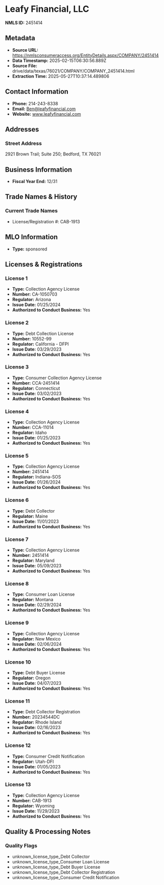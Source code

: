 # Leafy Financial, LLC

**NMLS ID:** 2451414

## Metadata
- **Source URL:** https://nmlsconsumeraccess.org/EntityDetails.aspx/COMPANY/2451414
- **Data Timestamp:** 2025-02-15T06:30:56.889Z
- **Source File:** drive/data/texas/76021/COMPANY/COMPANY_2451414.html
- **Extraction Time:** 2025-05-27T10:37:14.489806

## Contact Information
- **Phone:** 214-243-8338
- **Email:** Ben@leafyfinancial.com
- **Website:** www.leafyfinancial.com

## Addresses
### Street Address
2921 Brown Trail; Suite 250; Bedford, TX 76021

## Business Information
- **Fiscal Year End:** 12/31

## Trade Names & History
### Current Trade Names
- License/Registration #: CAB-1913

## MLO Information
- **Type:** sponsored

## Licenses & Registrations

### License 1
- **Type:** Collection Agency License
- **Number:** CA-1050703
- **Regulator:** Arizona
- **Issue Date:** 01/25/2024
- **Authorized to Conduct Business:** Yes

### License 2
- **Type:** Debt Collection License
- **Number:** 10552-99
- **Regulator:** California - DFPI
- **Issue Date:** 03/29/2023
- **Authorized to Conduct Business:** Yes

### License 3
- **Type:** Consumer Collection Agency License
- **Number:** CCA-2451414
- **Regulator:** Connecticut
- **Issue Date:** 03/02/2023
- **Authorized to Conduct Business:** Yes

### License 4
- **Type:** Collection Agency License
- **Number:** CCA-11014
- **Regulator:** Idaho
- **Issue Date:** 01/25/2023
- **Authorized to Conduct Business:** Yes

### License 5
- **Type:** Collection Agency License
- **Number:** 2451414
- **Regulator:** Indiana-SOS
- **Issue Date:** 01/26/2024
- **Authorized to Conduct Business:** Yes

### License 6
- **Type:** Debt Collector
- **Regulator:** Maine
- **Issue Date:** 11/01/2023
- **Authorized to Conduct Business:** Yes

### License 7
- **Type:** Collection Agency License
- **Number:** 2451414
- **Regulator:** Maryland
- **Issue Date:** 05/09/2023
- **Authorized to Conduct Business:** Yes

### License 8
- **Type:** Consumer Loan License
- **Regulator:** Montana
- **Issue Date:** 02/29/2024
- **Authorized to Conduct Business:** Yes

### License 9
- **Type:** Collection Agency License
- **Regulator:** New Mexico
- **Issue Date:** 02/06/2024
- **Authorized to Conduct Business:** Yes

### License 10
- **Type:** Debt Buyer License
- **Regulator:** Oregon
- **Issue Date:** 04/07/2023
- **Authorized to Conduct Business:** Yes

### License 11
- **Type:** Debt Collector Registration
- **Number:** 20234544DC
- **Regulator:** Rhode Island
- **Issue Date:** 02/16/2023
- **Authorized to Conduct Business:** Yes

### License 12
- **Type:** Consumer Credit Notification
- **Regulator:** Utah-DFI
- **Issue Date:** 01/05/2023
- **Authorized to Conduct Business:** Yes

### License 13
- **Type:** Collection Agency License
- **Number:** CAB-1913
- **Regulator:** Wyoming
- **Issue Date:** 11/29/2023
- **Authorized to Conduct Business:** Yes

## Quality & Processing Notes
### Quality Flags
- unknown_license_type_Debt Collector
- unknown_license_type_Consumer Loan License
- unknown_license_type_Debt Buyer License
- unknown_license_type_Debt Collector Registration
- unknown_license_type_Consumer Credit Notification

